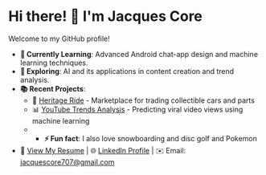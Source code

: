 # Hi there! 👋 I'm Jacques Core

Welcome to my GitHub profile!

- **🌱 Currently Learning**: Advanced Android chat-app design and machine learning techniques.
- **🤖 Exploring**: AI and its applications in content creation and trend analysis.
- **📚 Recent Projects**:
  - 🚗 [Heritage Ride](https://github.com/web-dev-final-project/heritage-ride.git) - Marketplace for trading collectible cars and parts
  - 📊 [YouTube Trends Analysis](https://github.com/jacques-core/youtube-trends-analysis) - Predicting viral video views using machine learning
  - - **⚡ Fun fact**: I also love snowboarding and disc golf and Pokemon
- 📄 [View My Resume](https://docs.google.com/document/d/1xhq2XMlORkdMEBn0tTrCBcjgptkyA-tb0Y80bSmt5IQ/edit?tab=t.0) | 🌐 [LinkedIn Profile](https://linkedin.com/in/your-profile) | ✉️ Email: jacquescore707@gmail.com

<!--
**jacquescore/jacquescore** is a ✨ _special_ ✨ repository because its `README.md` (this file) appears on your GitHub profile.

Here are some ideas to get you started:

- 🔭 I’m currently working on ...
- 🌱 I’m currently learning ...
- 👯 I’m looking to collaborate on ...
- 🤔 I’m looking for help with ...
- 💬 Ask me about ...
- 📫 How to reach me: ...
- 😄 Pronouns: ...
- ⚡ Fun fact: ...
-->
